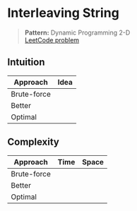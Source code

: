 # Interleaving String

> **Pattern:** Dynamic Programming 2-D  
> [LeetCode problem](https://leetcode.com/problems/interleaving-string/)

## Intuition

| Approach | Idea |
|----------|------|
| Brute-force | |
| Better | |
| Optimal | |

## Complexity

| Approach  | Time | Space |
|-----------|------|-------|
| Brute-force |  |  |
| Better |  |  |
| Optimal |  |  |

